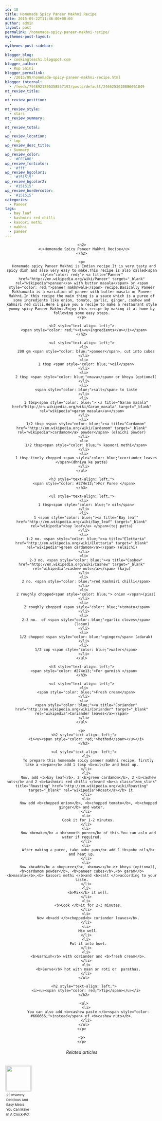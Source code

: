 ```yaml
---
id: 18
title: Homemade Spicy Paneer Makhni Recipe
date: 2015-09-22T11:46:00+00:00
author: admin
layout: post
permalink: /homemade-spicy-paneer-makhni-recipe/
mythemes-post-layout:
  - 
mythemes-post-sidebar:
  - 
blogger_blog:
  - cookingteach1.blogspot.com
blogger_author:
  - Rup Saini
blogger_permalink:
  - /2015/09/homemade-spicy-paneer-makhni-recipe.html
blogger_internal:
  - /feeds/7948921895358557192/posts/default/2466253620886061849
nt_review_title:
  - 
nt_review_position:
  - 
nt_review_style:
  - stars
nt_review_summary:
  - 
nt_review_total:
  - 
wp_review_location:
  - top
wp_review_desc_title:
  - Summary
wp_review_color:
  - '#FFCA00'
wp_review_fontcolor:
  - '#fff'
wp_review_bgcolor1:
  - '#151515'
wp_review_bgcolor2:
  - '#151515'
wp_review_bordercolor:
  - '#151515'
categories:
  - Paneer
tags:
  - bay leaf
  - kashmiri red chilli
  - kasoori methi
  - makhni
  - paneer
---
```

<div dir="ltr" style="text-align: left;">
  <div dir="ltr" style="text-align: left;">
    <div style="clear: both; text-align: center;">
    </p>
    
    <h2>
      <u>Homemade Spicy Paneer Makhni Recipe</u>
    </h2>
    
    <p>
      Homemade spicy Paneer Makhni is Indian recipe.It is very tasty and spicy dish and also very easy to make.This recipe is also called<span style="color: red;"> <a title="Paneer" href="http://en.wikipedia.org/wiki/Paneer" target="_blank" rel="wikipedia">paneer</a> with butter masala</span> or <span style="color: red;">paneer makhnwala</span> recipe.Basically Paneer Makhanwala is a variation of paneer with butter masala or Paneer Makhni.In this recipe the main thing is a sauce which is a puree of some ingredients like onion, tomato, garlic, ginger, cashew and kahmiri red cilli.Here i give you a recipe to make a restaurant style yummy spicy Paneer Makhni.Enjoy this recipe by making it at home by following some easy steps.
    </p>
    
    <h2 style="text-align: left;">
      <span style="color: red;"><i><u>Ingredients</u></i></span>
    </h2>
    
    <ul style="text-align: left;">
      <li>
        200 gm <span style="color: blue;">paneer</span>, cut into cubes
      </li>
      <li>
        1 tbsp <span style="color: blue;">oil</span>
      </li>
      <li>
        2 tbsp <span style="color: blue;">mava</span> or khoya (optional)
      </li>
      <li>
        <span style="color: blue;">salt</span> to taste
      </li>
      <li>
        1 tbsp<span style="color: blue;"> <a title="Garam masala" href="http://en.wikipedia.org/wiki/Garam_masala" target="_blank" rel="wikipedia">garam masala</a></span>
      </li>
      <li>
        1/2 tbsp <span style="color: blue;"><a title="Cardamom" href="http://en.wikipedia.org/wiki/Cardamom" target="_blank" rel="wikipedia">cardamom</a> powder</span> (elaichi powder)
      </li>
      <li>
        1/2 tbsp<span style="color: blue;"> kasoori methi</span>
      </li>
      <li>
        1 tbsp finely chopped <span style="color: blue;">coriander leaves </span>(dhniya ke patte)
      </li>
    </ul>
    
    <h3 style="text-align: left;">
      <span style="color: #274e13;">For Puree </span>
    </h3>
    
    <ul style="text-align: left;">
      <li>
        1 tbsp<span style="color: blue;"> oil</span>
      </li>
      <li>
        1 <span style="color: blue;"><a title="Bay leaf" href="http://en.wikipedia.org/wiki/Bay_leaf" target="_blank" rel="wikipedia">bay leaf</a> </span>(tej patta)
      </li>
      <li>
        1-2 no. <span style="color: blue;"><a title="Elettaria" href="http://en.wikipedia.org/wiki/Elettaria" target="_blank" rel="wikipedia">green cardamom</a></span> (elaichi)
      </li>
      <li>
        2-3 no. <span style="color: blue;"><a title="Cashew" href="http://en.wikipedia.org/wiki/Cashew" target="_blank" rel="wikipedia">cashew nuts</a></span> (kaju)
      </li>
      <li>
        2 no. <span style="color: blue;">red Kashmiri chilli</span>
      </li>
      <li>
        2 roughly chopped<span style="color: blue;"> onion </span>(piaz)
      </li>
      <li>
         2 roughly chopped <span style="color: blue;">tomato</span>
      </li>
      <li>
        2-3 no.  of <span style="color: blue;">garlic cloves</span> (lasun)
      </li>
      <li>
        1/2 chopped <span style="color: blue;">ginger</span> (adarak)
      </li>
      <li>
        1/2 cup <span style="color: blue;">water</span>
      </li>
    </ul>
    
    <h3 style="text-align: left;">
      <span style="color: #274e13;">For garnish </span>
    </h3>
    
    <ul style="text-align: left;">
      <li>
        <span style="color: blue;">Fresh cream</span>
      </li>
      <li>
        <span style="color: blue;"><a title="Coriander" href="http://en.wikipedia.org/wiki/Coriander" target="_blank" rel="wikipedia">Coriander leaves</a></span>
      </li>
    </ul>
    
    <p>
      <h2 style="text-align: left;">
        <i><u><span style="color: red;">Method</span></u></i>
      </h2>
      
      <ul style="text-align: left;">
        <li>
          To prepare this homemade spicy paneer makhni recipe, firstly take a <b>pan</b> add 1 tbsp <b>oil</b> and heat up.
        </li>
        <li>
          Now, add <b>bay leaf</b>, 2 <b>green cardamom</b>, 2 <b>cashew nuts</b> and 2 <b>kashmiri red chilli </b>and <b><a class="zem_slink" title="Roasting" href="http://en.wikipedia.org/wiki/Roasting" target="_blank" rel="wikipedia">Roast</a></b> it.
        </li>
        <li>
          Now add <b>chopped onion</b>, <b>chopped tomato</b>, <b>chopped ginger</b> and water.
        </li>
        <li>
          Cook it for 1-2 minutes.
        </li>
        <li>
          Now <b>make</b> a <b>smooth puree</b> of this.You can aslo add water if required.
        </li>
        <li>
          After making a puree, take a<b> pan</b> add 1 tbsp<b> oil</b> and heat up.
        </li>
        <li>
          Now <b>add</b> a <b>puree</b>, <b>mava</b> or khoya (optional), <b>cardamom powder</b>, <b>paneer cubes</b>,<b> garam</b> <b>masala</b>,<b> kasoori methi </b>and <b>salt </b>according to your taste.
        </li>
        <li>
          <b>Mix</b> it well.
        </li>
        <li>
          <b>Cook </b>it for 2-3 minutes.
        </li>
        <li>
          Now <b>add </b>chopped<b> coriander leaves</b>.
        </li>
        <li>
          Mix well.
        </li>
        <li>
          Put it into bowl.
        </li>
        <li>
          <b>Garnish</b> with coriander and <b>fresh cream</b>.
        </li>
        <li>
          <b>Serve</b> hot with naan or roti or  parathas.
        </li>
      </ul>
      
      <h2 style="text-align: left;">
        <i><u><span style="color: red;">Tip</span></u></i>
      </h2>
      
      <ul>
        <li>
          You can also add <b>cashew paste </b><span style="color: #666666;">instead</span> of <b>cashew nuts</b>.
        </li>
      </ul>
    </p>
    
    <p>
    </p>
  </p>
</p>

<h6 class="zemanta-related-title" style="font-size: 1em;">
  Related articles
</h6>

<ul class="zemanta-article-ul zemanta-article-ul-image" style="margin: 0; padding: 0; overflow: hidden;">
  <li class="zemanta-article-ul-li-image zemanta-article-ul-li" style="padding: 0; background: none; list-style: none; display: block; float: left; vertical-align: top; text-align: left; width: 84px; font-size: 11px; margin: 2px 10px 10px 2px;">
    <a style="box-shadow: 0px 0px 4px #999; padding: 2px; display: block; border-radius: 2px; text-decoration: none;" href="http://elitedaily.com/envision/crock-pot-easy-meals-photos/1324667/" target="_blank"><img style="padding: 0; margin: 0; border: 0; display: block; width: 80px; max-width: 100%;" src="//i.zemanta.com/365045446_80_80.jpg" alt="" /></a><a style="display: block; overflow: hidden; text-decoration: none; line-height: 12pt; height: 83px; padding: 5px 2px 0 2px; background-image: none;" href="http://elitedaily.com/envision/crock-pot-easy-meals-photos/1324667/" target="_blank">25 Insanely Delicious And Easy Meals You Can Make In A Crock-Pot (Photos)</a>
  </li>
</ul>